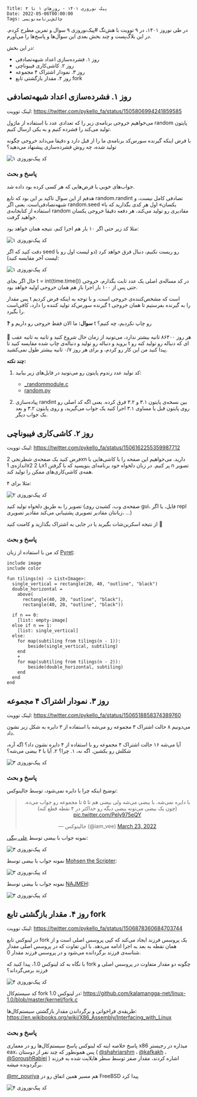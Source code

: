     Title: پیک نوروزی ۱۴۰۱ - روزهای ۱ تا ۳
    Date: 2022-05-06T00:00:00
    Tags: چالش‌برنامه‌نویسی

در طی نوروز ۱۴۰۱، در ۹ توویت با هش‌تگ #پیک‌نوروزی ۹ سوال و تمرین مطرح کردم. در این بلاگ‌پست و چند 
بخش بعدی این سوال‌ها و پاسخ‌ها را می‌آورم.

در این بخش:

* روز ۱. فشرده‌سازی اعداد شبهه‌تصادفی
* روز ۲. کاشی‌کاری فیبوناچی
* روز ۳. نمودار اشتراک ۴ مجموعه
* روز ۴. مقدار بازگشتی تابع fork

<!-- more -->

## روز ۱. فشرده‌سازی اعداد شبهه‌تصادفی
لینک توویت: https://twitter.com/pykello_fa/status/1505806994241859585

می‌خواهیم خروجی برنامه‌ی زیر را که تعدادی عدد با استفاده از ماژول
 random 
 پایتون تولید می‌کند را فشرده کنیم و  به یکی ارسال کنیم.

با فرض اینکه گیرنده سورس‌کد برنامه‌ی ما را از قبل دارد و
دقیقا می‌داند خروجی چگونه تولید شده، چه روش فشرده‌سازی پیشنهاد می‌دهید؟

   ![کد پیک‌نوروزی ۱](/img/peyk-1.png)


### پاسخ و بحث
جواب‌های خوبی با فرض‌هایی که هر کسی کرده بود داده شد.

هدفم از این سوال تاکید بر این بود که تابع
random.randint 
تصادفی کامل نیست، و شبهه‌تصادفی‌است. یعنی اگر
random.seed 
«یکسان»
اول هر کدی بگذارید که با استفاده از کتابخانه‌ی
random 
مقادیری رو تولید می‌کند، هر دفعه دقیقا خروجی
یکسان خواهید گرفت.

مثلا کد زیر حتی اگر ۱۰ بار هم اجرا کنم، نتیجه همان خواهد بود:

   ![کد پیک‌نوروزی ۱](/img/peyk-1a.png)

دقت کنید که اگر seed رو ریست نکنیم، دنبال فرق خواهد کرد (دو لیست اول رو با لیست آخر مقایسه کنید):

   ![کد پیک‌نوروزی ۱](/img/peyk-1b.png)

حال اگر بجای t = int(time.time()) در کد مساله‌ی اصلی یک عدد ثابت بگذارم، خروجی حتی پس از ۱۰۰ بار اجرا باز هم همان خروجی اولیه خواهد بود.

پس مقدار t است که مشخص‌کننده‌ی خروجی است، و با توجه به اینکه فرض کردیم گیرنده سورس‌کد تولید کننده را دارد، کافی‌است t را به گیرنده بفرستیم
تا همان خروجی را بگیرد.

❓
**سوال:**
ما الان فقط خروجی رو داریم و 
t
رو چاپ نکردیم، چه کنیم؟

💭 هر روز ۸۶۴۰۰ ثانیه بیشتر ندارد، می‌تونید از زمان حال شروع کنید و ثانیه به ثانیه عقب بروید
 و دنباله رو تولید و دنباله‌ی چاپ شده مقایسه کنید تا t ای که دنباله رو تولید کنه رو پیدا کنید
من این کار رو کردم، و برای هر روز ۰/۷ ثانیه بیشتر طول نمی‌کشید.

**چند نکته:**

1. کد تولید عدد رندوم پایتون رو می‌تونید در فایل‌های زیر بیابید:
    * [_randommodule.c](https://github.com/python/cpython/blob/204946986feee7bc80b233350377d24d20fcb1b8/Modules/_randommodule.c)
    * [random.py](https://github.com/python/cpython/blob/204946986feee7bc80b233350377d24d20fcb1b8/Lib/random.py)

2. پیاده‌سازی 
randint
بین نسخه‌ی پایتون ۳.۱ و ۳.۲ فرق کرده.
یعنی اگه کد اصلی رو روی پایتون قبل یا مساوی ۳.۱ اجرا کنید یک جواب می‌گیرید، و روی پایتون ۳.۲ و بعد یک جواب دیگر.



## روز ۲. کاشی‌کاری فیبوناچی
لینک توویت: https://twitter.com/pykello_fa/status/1506162255359987712

فرض کنید یک صفحه‌ی شطرنجی 2xn دارید. می‌خواهیم این صفحه را با کاشی‌هایی با اندازه‌ی 1x2 یا 2x1 پر کنیم. در زبان دلخواه خود برنامه‌ای بنویسید که با گرفتن n تصویر همه‌ی کاشی‌کاری‌های ممکن را تولید کند.

مثلا برای ۴:

   ![کد پیک‌نوروزی ۲](/img/peyk-2.png)

تصویر را به طریق دلخواه تولید کنید (صفحه‌ی وب، کشیدن روی gui، فایل، یا اگر repl زبانتان مقادیر تصویری پشتیبانی می‌کند مقادیر تصویری، ...)

از نتیجه اسکرین‌شات بگیرید یا در جایی به اشتراک بگذارید و کامنت کنید 🌼

### پاسخ و بحث
کد من با استفاده از زبان [Pyret](https://www.pyret.org/):

```
include image
include color

fun tilings(n) -> List<Image>:
  single_vertical = rectangle(20, 40, "outline", "black")
  double_horizontal =
    above(
      rectangle(40, 20, "outline", "black"),
      rectangle(40, 20, "outline", "black"))

  if n == 0:
    [list: empty-image]
  else if n == 1:
    [list: single_vertical]
  else:
    for map(subtiling from tilings(n - 1)):
        beside(single_vertical, subtiling)
    end
    +
    for map(subtiling from tilings(n - 2)):
        beside(double_horizontal, subtiling)
    end
  end
end
```


## روز ۳. نمودار اشتراک ۴ مجموعه
لینک توویت: https://twitter.com/pykello_fa/status/1506518858374389760

می‌دونیم ۸ حالت اشتراک ۳ مجموعه رو می‌شه با استفاده از ۳ دایره به شکل زیر نشون داد.

آیا می‌شه ۱۶ حالت اشتراک ۴ مجموعه رو با استفاده از ۴ دایره نشون داد؟ اگه آره، شکلش رو بکشین. اگه نه، ۱. چرا؟ ۲. آیا با ۴ بیضی می‌شه؟

   ![کد پیک‌نوروزی ۳](/img/peyk-3.png)


### پاسخ و بحث

توضیح اینکه چرا با دایره نمی‌شود، توسط جالینوکس:

<center>
<blockquote class="twitter-tweet" data-conversation="none"><p lang="fa" dir="rtl">با دایره نمی‌شه. با بیضی می‌شه ولی بیضی هم تا ۵ تا مجموعه رو جواب می‌ده. (چون یک بیضی می‌تونه بیضی دیگه رو حداکثر در ۴ نقطه قطع کنه) <a href="https://t.co/Pely975eQY">pic.twitter.com/Pely975eQY</a></p>&mdash; جالینوکس (@iam_vee) <a href="https://twitter.com/iam_vee/status/1506530827722711041?ref_src=twsrc%5Etfw">March 23, 2022</a></blockquote> <script async src="https://platform.twitter.com/widgets.js" charset="utf-8"></script>
</center>

نمونه جواب با بیضی
 توسط [علی بیگی](https://twitter.com/alibaygi):

   ![کد پیک‌نوروزی ۳](/img/peyk-3a.png)

نمونه جواب با بیضی
توسط [Mohsen the Scripter](https://twitter.com/SaviorCthulhu):

   ![کد پیک‌نوروزی ۳](/img/peyk-3b.png)

نمونه جواب با بیضی
توسط [NAJMEH](https://twitter.com/Najmeh94922515):

   ![کد پیک‌نوروزی ۳](/img/peyk-3c.png)


## روز ۴. مقدار بازگشتی تابع fork

لینک توویت: https://twitter.com/pykello_fa/status/1506878360684703744

در لینوکس تابع fork یک پروسس فرزند ایجاد می‌کند که کپی پروسس اصلی است و از همان نقطه به بعد به اجرا ادامه می‌دهد. با این تفاوت که در پروسس اصلی مقدار شناسه‌ی فرزند برگردانده می‌شود و در پروسس فرزند مقدار 0.

با نگاه به کد لینوکس 1.0، پیدا کنید که fork چگونه دو
مقدار متفاوت در پروسس اصلی و فرزند برمی‌گرداند؟

   ![کد پیک‌نوروزی ۴](/img/peyk-4.jpg)

کد سیستم‌کال fork در لینوکس 1.0: https://github.com/kalamangga-net/linux-1.0/blob/master/kernel/fork.c

طریقه‌ی فراخوانی و برگرداندن مقدار بازگشتی سیستم‌کال‌ها: https://en.wikibooks.org/wiki/X86_Assembly/Interfacing_with_Linux

### پاسخ و بحث

پاسخ خلاصه اینه که لینوکس پاسخ سیستم‌کال‌ها رو در معماری x86 میذاره در رجیستر eax، پس همونطور که چند نفر از دوستان (
[@shahriarshm](https://twitter.com/shahriarshm)
،
[@kafkakh](https://twitter.com/kafkakh)
،
[@SoroushRabiei](https://twitter.com/SoroushRabiei)
) اشاره کردند، مقدار صفر توسط سطر هایلایت شده به فرزند برگردونده میشه.
 
[@mr_pouriya](https://twitter.com/mr_pouriya)
  هم مسیر همین اتفاق رو در FreeBSD پیدا کرد

   ![کد پیک‌نوروزی ۴](/img/peyk-4.png)


